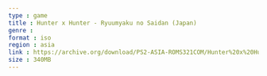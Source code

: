 ```yaml
---
type : game
title : Hunter x Hunter - Ryuumyaku no Saidan (Japan)
genre : 
format : iso
region : asia
link : https://archive.org/download/PS2-ASIA-ROMS321COM/Hunter%20x%20Hunter%20-%20Ryuumyaku%20no%20Saidan%20%28Japan%29.7z
size : 340MB
---
```

